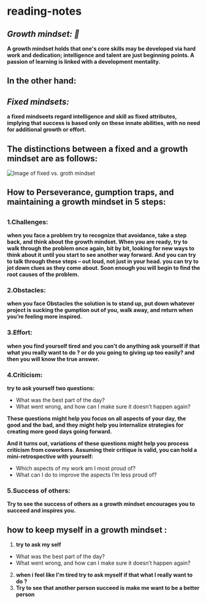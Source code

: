 # reading-notes


## *Growth mindset: 🧠*
**A growth mindset holds that one's core skills may be developed via hard work and dedication; intelligence and talent are just beginning points. A passion of learning is linked with a development mentality.**

## In the other hand:

## *Fixed mindsets:*
**a fixed mindseets regard intelligence and skill as fixed attributes, implying that success is based only on these innate abilities, with no need for additional growth or effort.**

## The distinctions between a fixed and a growth mindset are as follows:
![Image of fixed vs. groth mindset](https://i2.wp.com/atlassianblog.wpengine.com/wp-content/uploads/NewGrowthMindset2.png?resize=1120%2C1400&ssl=1)

## How to Perseverance, gumption traps, and maintaining a growth mindset in 5 steps:
##
### **1.Challenges:**
**when you face a problem try to recognize that avoidance, take a step back, and think about the growth mindset. When you are ready, try to walk through the problem once again, bit by bit, looking for new ways to think about it until you start to see another way forward. And you can try to talk through these steps – out loud, not just in your head. you can try to jot down clues as they come about. Soon enough you will begin to find the root causes of the problem.**

### **2.Obstacles:**
**when you face Obstacles the solution is to stand up, put down whatever project is sucking the gumption out of you, walk away, and return when you’re feeling more inspired.**

### **3.Effort:**
**when you find yourself tired and you can't do anything ask yourself if that what you really want to do ? or do you going to giving up too easily?  and then you will know the true answer.**

### **4.Criticism:**
**try to  ask yourself two questions:**
+ What was the best part of the day?
+ What went wrong, and how can I make sure it doesn’t happen again?

**These questions might help you focus on all aspects of your day, the good and the bad, and they might help you internalize strategies for creating more good days going forward.**

**And it turns out, variations of these questions might help you process criticism from coworkers. Assuming their critique is valid, you can hold a mini-retrospective with yourself:**
+ Which aspects of my work am I most proud of?
+ What can I do to improve the aspects I’m less proud of?

### **5.Success of others:**
**Try to see the success of others as a growth mindset encourages you to succeed and inspires you.**

## **how to keep myself in a growth mindset :**
1. **try to ask my self** 
+ What was the best part of the day?
+ What went wrong, and how can I make sure it doesn’t happen again?
2. **when i feel like I'm tired try to ask myself if that what I really want to do ?**
3. **Try to see that another person succeed is make me want to be a better person**